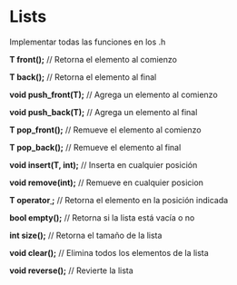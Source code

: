 # Lists
Implementar todas las funciones en los .h

**T front();** // Retorna el elemento al comienzo

**T back();** // Retorna el elemento al final

**void push_front(T);** // Agrega un elemento al comienzo 

**void push_back(T);** // Agrega un elemento al final

**T pop_front();** // Remueve el elemento al comienzo

**T pop_back();** // Remueve el elemento al final

**void insert(T, int);** // Inserta en cualquier posición

**void remove(int);** // Remueve en cualquier posicion

**T operator[ ](int);** // Retorna el elemento en la posición indicada

**bool empty();** // Retorna si la lista está vacía o no

**int size();** // Retorna el tamaño de la lista 

**void clear();** // Elimina todos los elementos de la lista

**void reverse();** // Revierte la lista
